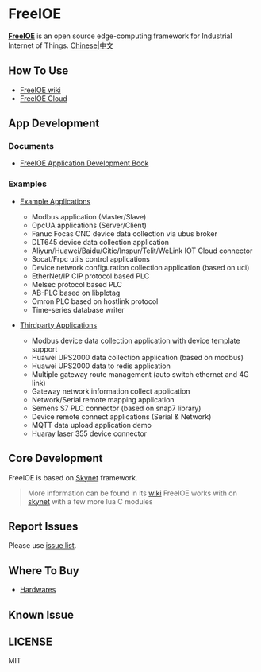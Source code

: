 # FreeIOE

**[FreeIOE](http://freeioe.org)** is an open source edge-computing framework for Industrial Internet of Things. [Chinese|中文](/README_CN.md)

## How To Use

* [FreeIOE wiki](http://wiki.freeioe.org)
* [FreeIOE Cloud](https://wiki.freeioe.org/cloud/index)

## App Development

### Documents

* [FreeIOE Application Development Book](https://freeioe.gitbook.io/doc/)

### Examples

* [Example Applications](https://github.com/freeioe/freeioe_example_apps)
  * Modbus application (Master/Slave)
  * OpcUA applications (Server/Client)
  * Fanuc Focas CNC device data collection via ubus broker
  * DLT645 device data collection application
  * Aliyun/Huawei/Baidu/Citic/Inspur/Telit/WeLink IOT Cloud connector
  * Socat/Frpc utils control applications
  * Device network configuration collection application (based on uci)
  * EtherNet/IP CIP protocol based PLC
  * Melsec protocol based PLC
  * AB-PLC based on libplctag
  * Omron PLC based on hostlink protocol
  * Time-series database writer

* [Thirdparty Applications](https://github.com/viccom/myfreeioe_apps)
  * Modbus device data collection application with device template support
  * Huawei UPS2000 data collection application (based on modbus)
  * Huawei UPS2000 data to redis application
  * Multiple gateway route management (auto switch ethernet and 4G link)
  * Gateway network information collect application
  * Network/Serial remote mapping application
  * Semens S7 PLC connector (based on snap7 library)
  * Device remote connect applications (Serial & Network)
  * MQTT data upload application demo
  * Huaray laser 355 device connector

## Core Development

FreeIOE is based on [Skynet](https://github.com/cloudwu/skynet) framework.

> More information can be found in its [wiki](https://github.com/cloudwu/skynet/wiki)
> FreeIOE works with on [skynet](https://github.com/srdgame/skynet) with a few more lua C modules

## Report Issues

Please use [issue list](https://github.com/freeioe/freeioe/issues).

## Where To Buy

* [Hardwares](https://wiki.freeioe.org/hardwares/start)

## Known Issue

## LICENSE

MIT
